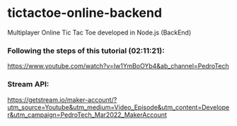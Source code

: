 # tictactoe-online-backend
Multiplayer Online Tic Tac Toe developed in Node.js (BackEnd)

### Following the steps of this tutorial (02:11:21):
https://www.youtube.com/watch?v=Iw1YmBoOYb4&ab_channel=PedroTech

### Stream API:
https://getstream.io/maker-account/?utm_source=Youtube&utm_medium=Video_Episode&utm_content=Developer&utm_campaign=PedroTech_Mar2022_MakerAccount